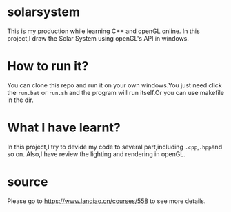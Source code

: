 # solarsystem
This is my production while learning C++ and openGL online. In this project,I draw the Solar System using openGL's API in windows.
# How to run it?
You can clone this repo and run it on your own windows.You just need click the `run.bat` or `run.sh` and the program will run itself.Or you can use makefile in the dir. 
# What I have learnt?
In this project,I try to devide my code to several part,including `.cpp`,`.hpp`and so on. Also,I have review the lighting and rendering in openGL.
# source
Please go to https://www.lanqiao.cn/courses/558 to see more details.
